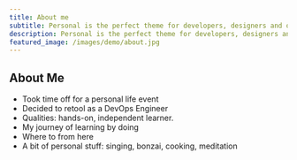 ```yaml
---
title: About me
subtitle: Personal is the perfect theme for developers, designers and other creatives.
description: Personal is the perfect theme for developers, designers and other creatives.
featured_image: /images/demo/about.jpg
---
```


## About Me

 - Took time off for a personal life event
 - Decided to retool as a DevOps Engineer
 - Qualities: hands-on, independent learner. 
 - My journey of learning by doing
 - Where to from here
 - A bit of personal stuff: singing, bonzai, cooking, meditation